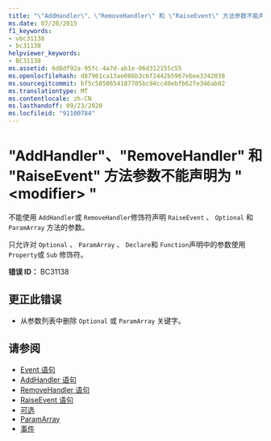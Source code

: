 ```yaml
---
title: "\"AddHandler\"、\"RemoveHandler\" 和 \"RaiseEvent\" 方法参数不能声明为 \" <modifier> \""
ms.date: 07/20/2015
f1_keywords:
- vbc31138
- bc31138
helpviewer_keywords:
- BC31138
ms.assetid: 6d8df92a-95fc-4a7d-ab1e-06d312155c55
ms.openlocfilehash: d87961ca13ae086b3c6f2442b5967ebee3342038
ms.sourcegitcommit: bf5c5850654187705bc94cc40ebfb62fe346ab02
ms.translationtype: MT
ms.contentlocale: zh-CN
ms.lasthandoff: 09/23/2020
ms.locfileid: "91100784"
---
```

# <a name="addhandler-removehandler-and-raiseevent-method-parameters-cannot-be-declared-modifier"></a>"AddHandler"、"RemoveHandler" 和 "RaiseEvent" 方法参数不能声明为 " \<modifier> "

不能使用 `AddHandler`或 `RemoveHandler`修饰符声明 `RaiseEvent` 、 `Optional` 和 `ParamArray` 方法的参数。  
  
 只允许对 `Optional` 、 `ParamArray` 、 `Declare`和 `Function`声明中的参数使用 `Property`或 `Sub` 修饰符。  
  
 **错误 ID：** BC31138  
  
## <a name="to-correct-this-error"></a>更正此错误  
  
- 从参数列表中删除 `Optional` 或 `ParamArray` 关键字。  
  
## <a name="see-also"></a>请参阅

- [Event 语句](../language-reference/statements/event-statement.md)
- [AddHandler 语句](../language-reference/statements/addhandler-statement.md)
- [RemoveHandler 语句](../language-reference/statements/removehandler-statement.md)
- [RaiseEvent 语句](../language-reference/statements/raiseevent-statement.md)
- [可选](../language-reference/modifiers/optional.md)
- [ParamArray](../language-reference/modifiers/paramarray.md)
- [事件](../programming-guide/language-features/events/index.md)

